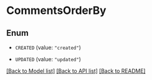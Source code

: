 # CommentsOrderBy

## Enum


* `CREATED` (value: `"created"`)

* `UPDATED` (value: `"updated"`)


[[Back to Model list]](../README.md#documentation-for-models) [[Back to API list]](../README.md#documentation-for-api-endpoints) [[Back to README]](../README.md)


